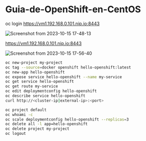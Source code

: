 # Guia-de-OpenShift-en-CentOS

oc login https://vm1.192.168.0.101.nip.io:8443

![Screenshot from 2023-10-15 17-48-13](https://github.com/ogflobal/Guia-de-OpenShift-en-CentOS/assets/74718043/ee875b5f-cf68-472a-a13e-5da18f123a2e)

https://vm1.192.168.0.101.nip.io:8443

![Screenshot from 2023-10-15 17-56-40](https://github.com/ogflobal/Guia-de-OpenShift-en-CentOS/assets/74718043/6ff4a811-6971-48ad-8a75-c318b9ac4f17)

```sh
oc new-project my-project
oc tag --source=docker openshift hello-openshift:latest
oc new-app hello-openshift
oc expose service hello-openshift --name my-service
oc get service hello-openshift
oc get route my-service
oc edit deploymentconfig hello-openshift
oc describe service hello-openshift
curl http://<cluster-ip|external-ip>:<port>
```

```sh
oc project default
oc whoami -c
oc scale deploymentconfig hello-openshift --replicas=3
oc delete all -l app=hello-openshift
oc delete project my-project
oc logout
```
